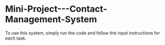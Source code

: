 # Mini-Project---Contact-Management-System

To use this system, simply run the code and follow the input instructions for each task.
